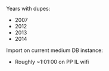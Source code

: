 Years with dupes:

* 2007
* 2012
* 2013
* 2014


Import on current medium DB instance:

* Roughly ~1:01:00 on PP IL wifi


